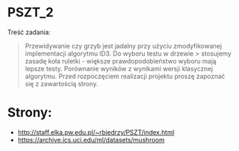 # PSZT_2

Treść zadania:

> Przewidywanie czy grzyb jest jadalny przy użyciu zmodyfikowanej implementacji algorytmu ID3. Do wyboru testu w drzewie > stosujemy zasadę koła ruletki - większe prawdopodobieństwo wyboru mają lepsze testy. Porównanie wyników z wynikami 
> wersji klasycznej algorytmu. Przed rozpoczęciem realizacji projektu proszę zapoznać się z zawartością strony.

# Strony:

  - http://staff.elka.pw.edu.pl/~rbiedrzy/PSZT/index.html
  - https://archive.ics.uci.edu/ml/datasets/mushroom
